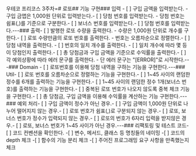 우테코 프리코스 3주차=# 로또## 기능 구현### 입력 - [ ] 구입 금액을 입력받는다.   - 구입 금앱은 1,000원 단위로 입력받는다.- [ ] 당첨 번호를 입력받는다.  - 당첨 번호는 쉼표(,)를 기준으로 구분한다.- [ ] 보너스 번호를 입력받는다.- [ ] 당첨 번호를 입력받는다.---### 출력- [ ] 발행한 로또 수량을 출력한다.  - 수량은 1,000원 단위로 개수를 구한다.- [ ] 로또 수량만큼의 로또 번호를 출력한다.  -  번호는 오름차순으로 정렬한다.- [ ] 당첨 내역을 출력한다.  - [ ] 번호의 일치 개수를 출력한다.  - [ ] 일치 개수에 따라 몇 등이 당첨인지 출력한다.- [ ] 총 당첨금과 구입 금액을 기준으로 수익률을 출력한다.- [ ] 각 예외상황에 따라 에러 문구를 출력한다.  - 단 에러 문구는 "[ERROR]"로 시작한다.---### Domain - [ ] 로또번호를 이용해 당첨 내역을 구하는 기능을 구현한다.---### Util- [ ] 로또 번호를 오름차순으로 정렬하는 기능을 구현한다.- [ ] 1~45 사이의 랜덤한 정수를 6개를 출력하는 기능을 구현한다.- [ ] 1~45 사이의 랜덤한 정수 1개(보너스 번호)를 출력하는 기능을 구현한다.- [ ] 중복된 로또 번호가 나오지 않도록 중복 체크 기능을 구현한다.- [ ] 총 당첨금, 구입 금액을 이용해 수익률을 계산하는 기능 구현한다.---### 예외 처리- [ ] 구입 금액이 정수가 아닌 경우.- [ ] 구입 금액이 1,000원 단위로 나누어 떨어지지 않는 경우.- [ ] 로또 번호가 쉼표(,)로 구분되지 않는 경우.- [ ] 로또, 보너스 번호가 정수가 입력되지 않는 경우.- [ ] 로또의 번호가 6자리 입력을 받지않은 경우.- [ ] 로또, 보너스 번호가 1~45 사이가 아닌 경우.---### 리팩토링 및 테스트 코드-[ ] 코드 컨벤션을 확인한다.  -[ ] 변수, 메서드, 클래스 등 명칭들의 네이밍  -[ ] 코드의 depth 체크  -[ ] 함수의 기능 분리 체크  -[ ] 주어진 프로그래밍 요구 사항을 만족했는지 체크 